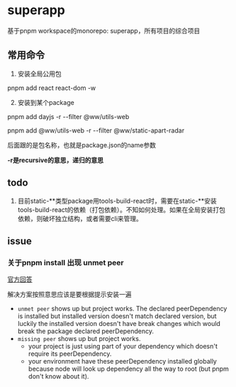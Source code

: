 # superapp

基于pnpm workspace的monorepo: superapp，所有项目的综合项目



<!-- ## packages

* config: 配置中心
* framework: 基于express的后端框架以及工具函数
* server: 后端接口服务
* static-apart-radar: 广州看房dashboard
* tools-build: 基于webpack4的打包工具
* tools-upload-cdn: 上传cdn工具
* utils: 通用工具函数


## 运行

yarn start

询问试启动项目 -->

## 常用命令

1. 安装全局公用包

  pnpm add react react-dom -w

2. 安装到某个package

  pnpm add dayjs -r --filter @ww/utils-web

  pnpm add @ww/utils-web -r --filter @ww/static-apart-radar

后面跟的是包名称，也就是package.json的name参数

**-r是recursive的意思，递归的意思**

## todo

1. 目前static-\*\*类型package用tools-build-react时，需要在static-\*\*安装tools-build-react的依赖（打包依赖）。不知如何处理。如果在全局安装打包依赖，则破坏独立结构，或者需要cli来管理。


## issue

### 关于pnpm install 出现 unmet peer

[官方回答](https://github.com/pnpm/pnpm/issues/4183#issuecomment-1008252214)

解决方案按照意思应该是要根据提示安装一遍

* `unmet peer` shows up but project works. The declared peerDependency is installed but installed version doesn't match declared version, but luckily the installed version doesn't have break changes which would break the package declared peerDependency.
* `missing peer` shows up but project works.
  * your project is just using part of your dependency which doesn't require its peerDependency.
  * your environment have these peerDependency installed globally because node will look up dependency all the way to root (but pnpm don't know about it).